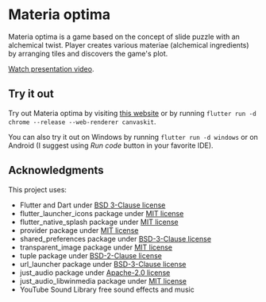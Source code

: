 # Materia optima

Materia optima is a game based on the concept of slide puzzle with an alchemical twist. Player creates various materiae (alchemical ingredients) by arranging tiles and discovers the game's plot.

[Watch presentation video](https://youtu.be/Cx62ydcEtYo).

## Try it out

Try out Materia optima by visiting [this website](https://www.juliusz.muskala.pl/) or by running `flutter run -d chrome --release --web-renderer canvaskit`.

You can also try it out on Windows by running `flutter run -d windows` or on Android (I suggest using *Run code* button in your favorite IDE).

## Acknowledgments

This project uses:

- Flutter and Dart under [BSD 3-Clause license](legal/flutter_license)
- flutter_launcher_icons package under [MIT license](legal/flutter_launcher_icons_license)
- flutter_native_splash package under [MIT license](legal/flutter_native_splash_license)
- provider package under [MIT license](legal/provider_license)
- shared_preferences package under [BSD-3-Clause license](legal/shared_preferences_license)
- transparent_image package under [MIT license](legal/transparent_image_license)
- tuple package under [BSD-2-Clause license](legal/tuple_license)
- url_launcher package under [BSD-3-Clause license](legal/url_launcher_license)
- just_audio package under [Apache-2.0 license](legal/just_audio_license)
- just_audio_libwinmedia package under [MIT license](legal/just_audio_libwinmedia_license)
- YouTube Sound Library free sound effects and music

